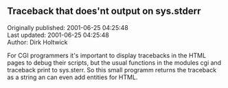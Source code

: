 ## Traceback that does'nt output on sys.stderr  
Originally published: 2001-06-25 04:25:48  
Last updated: 2001-06-25 04:25:48  
Author: Dirk Holtwick  
  
For CGI programmers it's important to display tracebacks in the HTML pages to debug their scripts, but the usual functions in the modules cgi and traceback print to sys.sterr. So this small programm returns the traceback as a string an can even add entities for HTML.